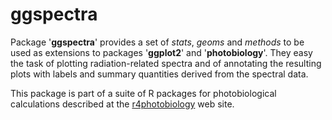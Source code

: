 # ggspectra #

Package '**ggspectra**' provides a set of _stats_, _geoms_ and _methods_ to be used as extensions to packages '**ggplot2**' and '**photobiology**'. They easy the task of plotting radiation-related spectra and of annotating the resulting plots with labels and summary quantities derived from the spectral data. 

This package is part of a suite of R packages for photobiological calculations described at the [r4photobiology](http://www.r4photobiology.info) web site.
